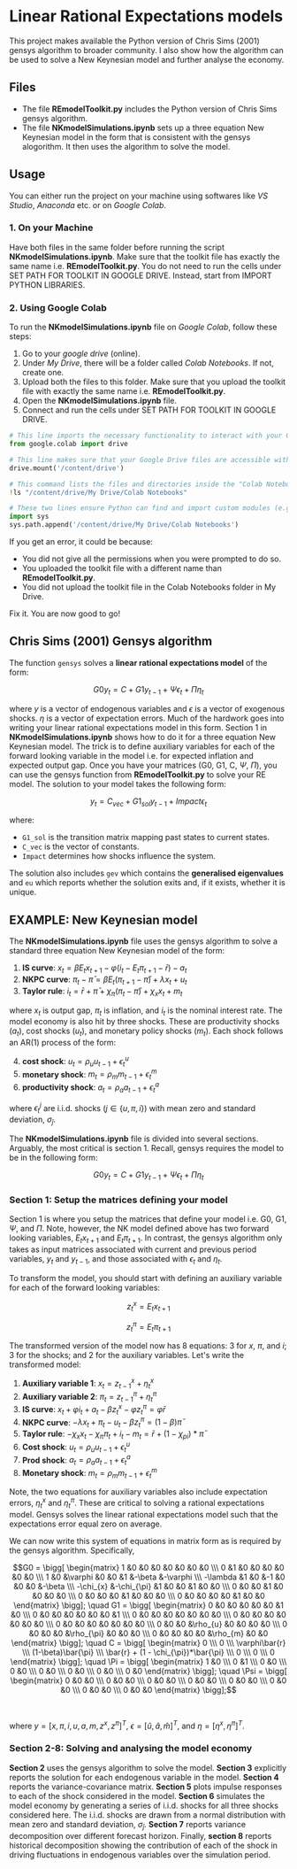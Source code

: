 # Linear Rational Expectations models
This project makes available the Python version of Chris Sims (2001) gensys algorithm to broader community. I also show how the algorithm can be used to solve a New Keynesian model and further analyse the economy.
## Files

- The file **REmodelToolkit.py** includes the Python version of Chris Sims gensys algorithm.
- The file **NKmodelSimulations.ipynb** sets up a three equation New Keynesian model in the form that is consistent with the gensys alogorithm. It then uses the algorithm to solve the model.

## Usage
You can either run the project on your machine using softwares like *VS Studio*, *Anaconda* etc. or on *Google Colab*.

### 1. On your Machine
Have both files in the same folder before running the script **NKmodelSimulations.ipynb**. Make sure that the toolkit file has exactly the same name i.e. **REmodelToolkit.py**. You do not need to run the cells under SET PATH FOR TOOLKIT IN GOOGLE DRIVE. Instead, start from IMPORT PYTHON LIBRARIES.

### 2. Using Google Colab
To run the **NKmodelSimulations.ipynb** file on *Google Colab*, follow these steps: 

1. Go to your *google drive* (online).
2. Under *My Drive*, there will be a folder called *Colab Notebooks*. If not, create one.
3. Upload both the files to this folder. Make sure that you upload the toolkit file with exactly the same name i.e. **REmodelToolkit.py**.
4. Open the **NKmodelSimulations.ipynb** file.
5. Connect and run the cells under SET PATH FOR TOOLKIT IN GOOGLE DRIVE.

```python
# This line imports the necessary functionality to interact with your Google Drive from within the Colab notebook.
from google.colab import drive

# This line makes sure that your Google Drive files are accessible within the notebook
drive.mount('/content/drive')

# This command lists the files and directories inside the "Colab Notebooks" folder located in your Google Drive. You should see REmodelToolkit.py here.
!ls "/content/drive/My Drive/Colab Notebooks"

# These two lines ensure Python can find and import custom modules (e.g REmodelToolkit.py) located within your 'Colab Notebooks' folder in Google Drive, making them available to use in the notebook.
import sys
sys.path.append('/content/drive/My Drive/Colab Notebooks')
```

  If you get an error, it could be because: 
  - You did not give all the permissions when you were prompted to do so.
  - You uploaded the toolkit file with a different name than **REmodelToolkit.py**.
  - You did not upload the toolkit file in the Colab Notebooks folder in My Drive.

Fix it. You are now good to go!

## Chris Sims (2001) Gensys algorithm

The function `gensys` solves a **linear rational expectations model** of the form:

```math
G0 y_{t} = C + G1 y_{t-1} + \Psi \epsilon_{t} + \Pi \eta_{t}
```

where $y$ is a vector of endogenous variables and $\epsilon$ is a vector of exogenous shocks. $\eta$ is a vector of expectation errors. Much of the hardwork goes into writing your linear rational expectations model in this form. Section 1 in **NKmodelSimulations.ipynb** shows how to do it for a three equation New Keynesian model. The trick is to define auxiliary variables for each of the forward looking variable in the model i.e. for expected inflation and expected output gap. Once you have your matrices (G0, G1, C, $\Psi$, $\Pi$), you can use the gensys function from **REmodelToolkit.py** to solve your RE model. The solution to your model takes the following form:

```math
y_{t} = C_{vec} + G1_{sol} y_{t-1} + Impact \epsilon_{t}
```

where:
- `G1_sol` is the transition matrix mapping past states to current states.
- `C_vec` is the vector of constants.
- `Impact` determines how shocks influence the system.

The solution also includes `gev` which contains the **generalised eigenvalues** and `eu` which reports whether the solution exits and, if it exists, whether it is unique. 

## EXAMPLE: New Keynesian model

The **NKmodelSimulations.ipynb** file uses the gensys algorithm to solve a standard three equation New Keynesian model of the form:

1. **IS curve**: $x_{t} = \beta E_{t}x_{t+1} - \varphi(i_{t} - E_{t}\pi_{t+1} - \bar{r}) - a_{t}$
2. **NKPC curve**: $\pi_{t} - \bar{\pi} = \beta E_{t}(\pi_{t+1} - \bar{\pi}) + \lambda x_{t} + u_{t}$
3. **Taylor rule**: $i_{t} = \bar{r} + \bar{\pi} + \chi_{\pi}(\pi_{t} - \bar{\pi}) + \chi_{x}x_{t} + m_{t}$

where $x_{t}$ is output gap, $\pi_{t}$ is inflation, and $i_{t}$ is the nominal interest rate. The model economy is also hit by three shocks. These are productivity shocks ($a_{t}$), cost shocks ($u_{t}$), and monetary policy shocks ($m_{t}$). Each shock follows an AR(1) process of the form:


4. **cost shock**: $u_{t} = \rho_{u}u_{t-1} + \epsilon_{t}^{u}$
5. **monetary shock**: $m_{t} = \rho_{m}m_{t-1} + \epsilon_{t}^{m}$
6. **productivity shock**: $a_{t} = \rho_{a}a_{t-1} + \epsilon_{t}^{a}$

where $\epsilon_{t}^{j}$ are i.i.d. shocks ($j \in \{ u, \pi, i \}$) with mean zero and standard deviation, $\sigma_{\hat{j}}$.

The **NKmodelSimulations.ipynb** file is divided into several sections. Arguably, the most critical is section 1. Recall, gensys requires the model to be in the following form:

```math
G0 y_{t} = C + G1 y_{t-1} + \Psi \epsilon_{t} + \Pi \eta_{t}
```

### Section 1: Setup the matrices defining your model

Section 1 is where you setup the matrices that define your model i.e. G0, G1, $\Psi$, and $\Pi$. Note, however, the NK model defined above has two forward looking variables, $E_{t}x_{t+1}$ and $E_{t}\pi_{t+1}$. In contrast, the gensys algorithm only takes as input matrices associated with current and previous period variables, $y_{t}$ and $y_{t-1}$, and those associated with $\epsilon_{t}$ and $\eta_{t}$. 

To transform the model, you should start with defining an auxiliary variable for each of the forward looking variables:

```math
z_{t}^{x} = E_{t}x_{t+1}
```
```math
z_{t}^{\pi} = E_{t}\pi_{t+1}
```

The transformed version of the model now has 8 equations: 3 for $x$, $\pi$, and $i$; 3 for the shocks; and 2 for the auxiliary variables. Let's write the transformed model:

1. **Auxiliary variable 1**: $x_{t} = z_{t-1}^{x} + \eta_{t}^{x}$
2. **Auxiliary variable 2**: $\pi_{t} = z_{t-1}^{\pi} + \eta_{t}^{\pi}$
3. **IS curve**: $x_{t} + \varphi i_{t} + a_{t} - \beta z_{t}^{x} - \varphi z_{t}^{\pi} = \varphi\bar{r}$
4. **NKPC curve**: $-\lambda x_{t} + \pi_{t} - u_{t} - \beta z_{t}^{\pi} = (1-\beta)\bar{\pi}$
5. **Taylor rule**: $-\chi_{x}x_{t} - \chi_{\pi}\pi_{t} + i_{t} - m_{t} = \bar{r} + (1 - \chi_{pi})*\bar{\pi}$
6. **Cost shock**: $u_{t} = \rho_{u}u_{t-1} + \epsilon_{t}^{u}$
7. **Prod shock**: $a_{t} = \rho_{a}a_{t-1} + \epsilon_{t}^{a}$
8. **Monetary shock**: $m_{t} = \rho_{m}m_{t-1} + \epsilon_{t}^{m}$

Note, the two equations for auxiliary variables also include expectation errors, $\eta_{t}^{x}$ and $\eta_{t}^{\pi}$. These are critical to solving a rational expectations model. Gensys solves the linear rational expectations model such that the expectations error equal zero on average. 

We can now write this system of equations in matrix form as is required by the gensys algorithm. Specifically,

```math
G0 = \bigg[ \begin{matrix} 1 &0 &0 &0 &0 &0 &0 &0
\\\ 0 &1 &0 &0 &0 &0 &0 &0
\\\ 1 &0 &\varphi &0 &0 &1 &-\beta &-\varphi
\\\ -\lambda &1 &0 &-1 &0 &0 &0 &-\beta
\\\ -\chi_{x} &-\chi_{\pi} &1 &0 &0 &1 &0 &0
\\\ 0 &0 &0 &1 &0 &0 &0 &0
\\\ 0 &0 &0 &0 &1 &0 &0 &0
\\\ 0 &0 &0 &0 &0 &1 &0 &0
\end{matrix} \bigg]; \quad

G1 = \bigg[ \begin{matrix} 0 &0 &0 &0 &0 &0 &1 &0
\\\ 0 &0 &0 &0 &0 &0 &0 &1
\\\ 0 &0 &0 &0 &0 &0 &0 &0
\\\ 0 &0 &0 &0 &0 &0 &0 &0
\\\ 0 &0 &0 &0 &0 &0 &0 &0
\\\ 0 &0 &0 &\rho_{u} &0 &0 &0 &0
\\\ 0 &0 &0 &0 &\rho_{\pi} &0 &0 &0
\\\ 0 &0 &0 &0 &0 &\rho_{m} &0 &0
\end{matrix} \bigg]; \quad

C = \bigg[ \begin{matrix} 0
\\\ 0
\\\ \varphi\bar{r}
\\\ (1-\beta)\bar{\pi}
\\\ \bar{r} + (1 - \chi_{\pi})*\bar{\pi}
\\\ 0
\\\ 0
\\\ 0
\end{matrix} \bigg]; \quad

\Pi = \bigg[ \begin{matrix} 1 &0
\\\ 0 &1
\\\ 0 &0
\\\ 0 &0
\\\ 0 &0
\\\ 0 &0
\\\ 0 &0
\\\ 0 &0
\end{matrix} \bigg]; \quad

\Psi = \bigg[ \begin{matrix} 0 &0 &0
\\\ 0 &0 &0
\\\ 0 &0 &0
\\\ 0 &0 &0
\\\ 0 &0 &0
\\\ 0 &0 &0
\\\ 0 &0 &0
\\\ 0 &0 &0
\end{matrix} \bigg];
```

<br />

where $y = {[x, \pi, i, u, a, m, z^{x}, z^{\pi}]}^{T}$, $\epsilon = {[\hat{u}, \hat{a}, \hat{m}]}^{T}$, and $\eta = {[\eta^{x}, \eta^{\pi}]}^{T}$.

### Section 2-8: Solving and analysing the model economy

**Section 2** uses the gensys algorithm to solve the model. **Section 3** explicitly reports the solution for each endogenous variable in the model. **Section 4** reports the variance-covariance matrix. **Section 5** plots impulse responses to each of the shock considered in the model. **Section 6** simulates the model economy by generating a series of i.i.d. shocks for all three shocks considered here. The i.i.d. shocks are drawn from a normal distribution with mean zero and standard deviation, $\sigma_{\hat{j}}$. **Section 7** reports variance decomposition over different forecast horizon. Finally, **section 8** reports historical decomposition showing the contribution of each of the shock in driving fluctuations in endogenous variables over the simulation period.
